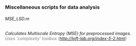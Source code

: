 ### Miscellaneous scripts for data analysis

###### MSE_LSD.m
_Calculates Multiscale Entropy (MSE) for preprocessed images._ <br />
<font color="grey">_Uses 'complexity' toolbox (http://loft-lab.org/index-5-2.html)_ </font> <br />
